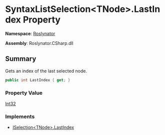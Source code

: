 # SyntaxListSelection\<TNode>\.LastIndex Property

**Namespace**: [Roslynator](../../README.md)

**Assembly**: Roslynator\.CSharp\.dll

## Summary

Gets an index of the last selected node\.

```csharp
public int LastIndex { get; }
```

### Property Value

[Int32](https://docs.microsoft.com/en-us/dotnet/api/system.int32)

### Implements

* [ISelection\<TNode>.LastIndex](../../ISelection-1/LastIndex/README.md)
